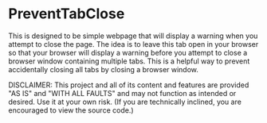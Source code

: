 # PreventTabClose
This is designed to be simple webpage that will display a warning when you attempt to close the page. The idea is to leave this tab open in your browser so that your browser will display a warning before you attempt to close a browser window containing multiple tabs. This is a helpful way to prevent accidentally closing all tabs by closing a browser window.

DISCLAIMER: This project and all of its content and features are provided "AS IS" and "WITH ALL FAULTS" and may not function as intended or desired. Use it at your own risk. (If you are technically inclined, you are encouraged to view the source code.)
